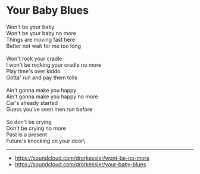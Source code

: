   # Your Baby Blues

Won't be your baby\
Won't be your baby no more\
Things are moving fast here\
Better not wait for me too long\
\
Won't rock your cradle\
I won't be rocking your cradle no more\
Play time's over kiddo\
Gotta' run and pay them tolls\
\
Ain't gonna make you happy\
Ain't gonna make you happy no more\
Car's already started\
Guess you've seen men run before\
\
So don't be crying\
Don't be crying no more\
Past is a present\
Future's knocking on your door\

---

- https://soundcloud.com/drorkessler/wont-be-no-more
- https://soundcloud.com/drorkessler/your-baby-blues
